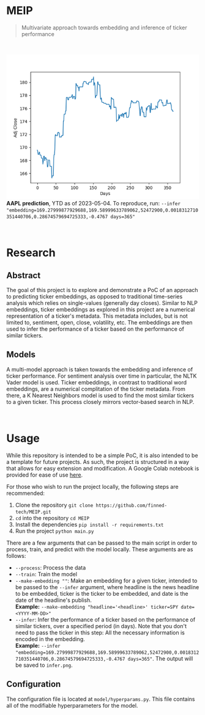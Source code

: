 # MEIP
> Multivariate approach towards embedding and inference of ticker performance

<br>

![Example](examples/infer.png)
**AAPL prediction**, YTD as of 2023-05-04. To reproduce, run: ``--infer "embedding=169.27999877929688,169.58999633789062,52472900,0.0018312710351440706,0.28674579694725333,-0.4767 days=365"``

<br>

# Research
## Abstract
The goal of this project is to explore and demonstrate a PoC of an approach to predicting ticker embeddings, as opposed to traditional time-series analysis which relies on single-values (generally day closes). Similar to NLP embeddings, ticker embeddings as explored in this project are a numerical representation of a ticker's metadata. This metadata includes, but is not limited to, sentiment, open, close, volatility, etc. The embeddings are then used to infer the performance of a ticker based on the performance of similar tickers. 

## Models
A multi-model approach is taken towards the embedding and inference of ticker performance. For sentiment analysis over time in particular, the NLTK Vader model is used. Ticker embeddings, in contrast to traditional word embeddings, are a numerical complitation of the ticker metadata. From there, a K Nearest Neighbors model is used to find the most similar tickers to a given ticker. This process closely mirrors vector-based search in NLP.

<br>

# Usage
While this repository is intended to be a simple PoC, it is also intended to be a template for future projects. As such, the project is structured in a way that allows for easy extension and modification. A Google Colab notebook is provided for ease of use [here](https://colab.research.google.com/drive/1ZfNHHZBpsqM7JHFNWPjgVhEKdp9tWQGN?usp=sharing).

For those who wish to run the project locally, the following steps are recommended:
1. Clone the repository
   ``git clone https://github.com/finned-tech/MEIP.git``
2. ``cd`` into the repository
   ``cd MEIP``
3. Install the dependencies
   ``pip install -r requirements.txt``
4. Run the project
   ``python main.py``

There are a few arguments that can be passed to the main script in order to process, train, and predict with the model locally. These arguments are as follows:
- ``--process``: Process the data
- ``--train``: Train the model
- ``--make-embedding ""``: Make an embedding for a given ticker, intended to be passed to the ``--infer`` argument, where headline is the news headline to be embedded, ticker is the ticker to be embedded, and date is the date of the headline's publish. <br> **Example:** ``--make-embedding "headline='<headline>' ticker=SPY date=<YYYY-MM-DD>"``
- ``--infer``: Infer the performance of a ticker based on the performance of similar tickers, over a specified period (in days). Note that you don't need to pass the ticker in this step: All the necessary information is encoded in the embedding. <br> **Example:** ``--infer "embedding=169.27999877929688,169.58999633789062,52472900,0.0018312710351440706,0.28674579694725333,-0.4767 days=365"``. The output will be saved to ``infer.png``.


## Configuration
The configuration file is located at ``model/hyperparams.py``. This file contains all of the modifiable hyperparameters for the model.

